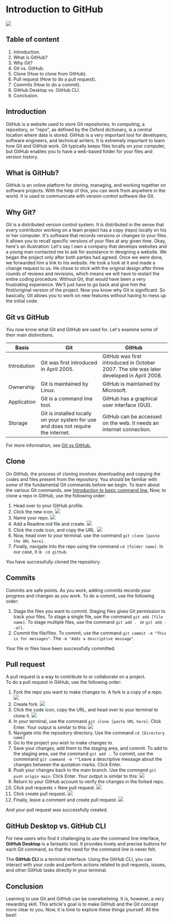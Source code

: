 # Introduction to GitHub

![](https://1000logos.net/wp-content/uploads/2021/05/GitHub-logo.png)

## Table of content
1. Introduction.
2. What is GitHub?
3. Why Git?
4. Git vs. GitHub.
5. Clone (How to clone from GitHub).
6. Pull request (How to do a pull request).
7. Commits (How to do a commit).
8. GitHub Desktop vs. GitHub CLI.
9. Conclusion.

## Introduction

GitHub is a website used to store Git repositories. In computing, a repository, or "repo", as defined by the Oxford dictionary, is a central location where data is stored. GitHub is a very important tool for developers, software engineers, and technical writers. It is extremely important to learn how Git and GitHub work. Git typically keeps files locally on your computer, but GitHub enables you to have a web-based folder for your files and version history. 

## What is GitHub?

GitHub is an online platform for storing, managing, and working together on software projects. With the help of this, you can work from anywhere in the world. It is used to communicate with version control software like Git.

## Why Git?

Git is a distributed version control system. It is distributed in the sense that every contributor working on a team project has a copy (repo) locally on his or her computer. It's software that records versions or changes to your files. It allows you to recall specific versions of your files at any given time. Okay, here's an illustration: 
Let's say I own a company that develops websites and a young man contacted me to ask for assistance in designing a website. We began the project only after both parties had agreed. Once we were done, we forwarded him a link to his website. He took a look at it and made a change request to us. He chose to stick with the original design after three rounds of reviews and revisions, which means we will have to restart the entire coding procedure. Without Git, that would have been a very frustrating experience. We'll just have to go back and give him the first/original version of the project. Now you know why Git is significant.
So basically, Git allows you to work on new features without having to mess up the initial code.

## Git vs GitHub

You now know what Git and GitHub are used for. Let's examine some of their main distinctions.

| Basis         | Git                 | GitHub                |
|--------       | -----------         |------------           |
| Introdution | Git was first introduced in April 2005.| GitHub was first introduced in October 2007. The site was later developed in April 2008. |
| Ownership | Git is maintained by Linux. | GitHub is maintained by Microsoft. |
| Application | Git is a command line tool. | GitHub has a graphical user interface (GUI). |
| Storage | Git is installed locally on your system for use and does not require the internet. | GitHub can be accessed on the web. It needs an internet connection. | 

For more information, see [Git vs GitHub.](https://www.interviewbit.com/blog/git-vs-github/?amp=1)



## Clone

On GitHub, the process of cloning involves downloading and copying the codes and files present from the repository. You should be familiar with some of the fundamental Git commands before we begin. To learn about the various Git commands, see [Introduction to basic command line.](https://github.com/ezeamaka2/basic-command-line) 
Now, to clone a repo in GitHub, use the following order:
1. Head over to your GitHub profile.
2. Click the new icon.
![](20221006_233318.png)
3. Name your repo.
![](20221006_233504.png)
4. Add a Readme.md file and create.
![](20221006_233642.png)
5. Click the code icon, and copy the URL.
![](20221006_233824.png)
6. Now, head over to your terminal. use the command ``` git clone [paste the URL here] ```.
7. Finally, navigate into the repo using the command ``` cd [folder name] ```. In our case, it is ``` cd github```. 

You have successfully cloned the repository.

## Commits

Commits are safe points. As you work, adding commits records your progress and changes as you work.
To do a commit, use the following order:
1. Stage the files you want to commit. Staging files gives Git permission to track your files. To stage a single file, use the command ``` git add [file name] ```. To stage multiple files, use the command ```git add . ``` or ``` git add --all ```.
2. Commit the file/files. To commit, use the command ``` git commit -m "This is for messages" ```. The ``` -m "Adds a descriptive message" ```. 

Your file or files have been successfully committed.

## Pull request
A pull request is a way to contribute to or collaborate on a project.  
To do a pull request in GitHub, use the following order:
1. Fork the repo you want to make changes to. A fork is a copy of a repo.
![](20221007_224409.png)
2. Create fork.
![](20221007_224618.png)
3. Click the code icon, copy the URL, and head over to your terminal to clone it.
![](20221007_224943.png)
4. In your terminal, use the command ``` git clone [paste URL here] ```. Click Enter.
Your output is similar to this:
![](pull%204.png)
5. Navigate into the repository directory. Use the command ``` cd [Directory name] ```
6. Go to the project you wish to make changes to.
7. Save your changes, add them to the staging area, and commit. To add to the staging area, use the command ``` git add . ```. To commit, use the commmand ``` git command -m "" ```Leave a descriptive message about the changes between the quotation marks. Click Enter.
8. Push your changes back to the main branch. Use the command ``` git push origin main ```. Click Enter.
Your output is similar to this:
![](pull%205.png)
9. Return to your GitHub account to verify the changes in the forked repo.
10. Click pull requests > New pull request.
![](20221007_225142.png)
11. Click create pull request.
![](20221007_225244.png)
12. Finally, leave a comment and create pull request.
![](20221007_235027.png)


And your pull request was successfully created.

## GitHub Desktop vs. GitHub CLI

For new users who find it challenging to use the command line interface, **GitHub Desktop** is a fantastic tool. It provides lovely and precise buttons for each Git command, so that the need for the command line is never felt.

The **GitHub CLI** is a terminal interface. Using the GitHub CLI, you can interact with your code and perform actions related to pull requests, issues, and other GitHub tasks directly in your terminal. 

## Conclusion
Learning to use Git and GitHub can be overwhelming. It is, however, a very rewarding skill. This article's goal is to make GitHub and the Git concept more clear to you. Now, it is time to explore these things yourself. All the best!